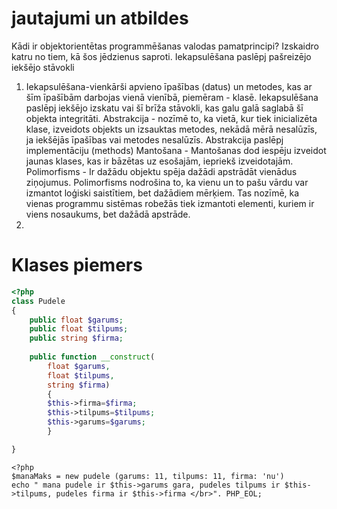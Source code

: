 # jautajumi un atbildes
Kādi ir objektorientētas programmēšanas valodas pamatprincipi? Izskaidro katru no tiem, kā šos jēdzienus saproti. Iekapsulēšana paslēpj pašreizējo iekšējo stāvokli
1. Iekapsulēšana-vienkārši apvieno īpašības (datus) un metodes, kas ar šīm īpašībām darbojas vienā vienībā, piemēram - klasē. Iekapsulēšana paslēpj iekšējo izskatu vai šī brīža stāvokli, kas galu galā saglabā šī objekta integritāti.
   Abstrakcija -  nozīmē to, ka vietā, kur tiek inicializēta klase, izveidots objekts un izsauktas metodes, nekādā mērā nesalūzīs, ja iekšējās īpašības vai metodes nesalūzīs. Abstrakcija paslēpj implementāciju (methods)
   Mantošana - Mantošanas dod iespēju izveidot jaunas klases, kas ir bāzētas uz esošajām, iepriekš izveidotajām.
   Polimorfisms - Ir dažādu objektu spēja dažādi apstrādāt vienādus ziņojumus. Polimorfisms nodrošina to, ka vienu un to pašu vārdu var izmantot loģiski saistītiem, bet dažādiem mērķiem. Tas nozīmē, ka vienas programmu sistēmas robežās tiek izmantoti elementi, kuriem ir viens nosaukums, bet dažādā apstrāde.
2. 


# Klases piemers
```php
<?php
class Pudele
{
    public float $garums;
    public float $tilpums;
    public string $firma;
    
    public function __construct(
        float $garums,
        float $tilpums,
        string $firma)
        {
        $this->firma=$firma;
        $this->tilpums=$tilpums;
        $this->garums=$garums;
        }

}
```
```
<?php
$manaMaks = new pudele (garums: 11, tilpums: 11, firma: 'nu')
echo " mana pudele ir $this->garums gara, pudeles tilpums ir $this->tilpums, pudeles firma ir $this->firma </br>". PHP_EOL;
```
